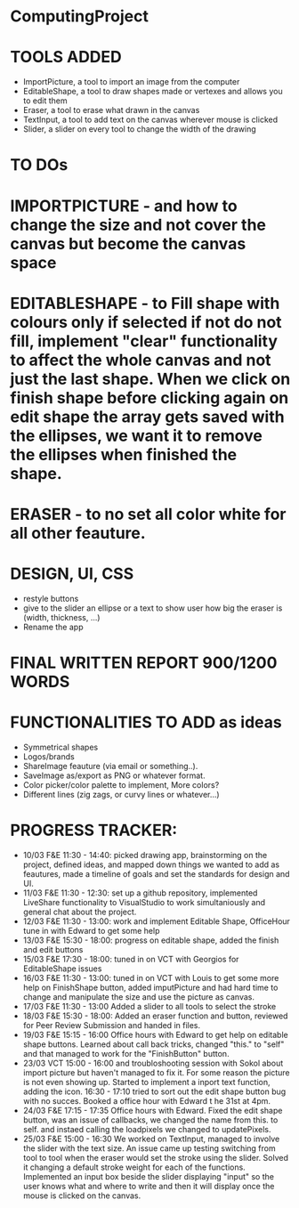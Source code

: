 # ComputingProject

# TOOLS ADDED
- ImportPicture, a tool to import an image from the computer
- EditableShape, a tool to draw shapes made or vertexes and allows you to edit them 
- Eraser, a tool to erase what drawn in the canvas 
- TextInput, a tool to add text on the canvas wherever mouse is clicked 
- Slider, a slider on every tool to change the width of the drawing

# TO DOs
# IMPORTPICTURE - and how to change the size and not cover the canvas but become the canvas space
# EDITABLESHAPE - to Fill shape with colours only if selected if not do not fill, implement "clear" functionality to affect the whole canvas and not just the last shape. When we click on finish shape before clicking again on edit shape the array gets saved with the ellipses, we want it to remove the ellipses when finished the shape. 
# ERASER - to no set all color white for all other feauture. 
# DESIGN, UI, CSS
- restyle buttons 
- give to the slider an ellipse or a text to show user how big the eraser is (width, thickness, ...)
- Rename the app
# FINAL WRITTEN REPORT 900/1200 WORDS

# FUNCTIONALITIES TO ADD as ideas 
- Symmetrical shapes
- Logos/brands
- ShareImage feauture (via email or something..).
- SaveImage as/export as PNG or whatever format.
- Color picker/color palette to implement, More colors?
- Different lines (zig zags, or curvy lines or whatever...)


# PROGRESS TRACKER: 
- 10/03 F&E 11:30 - 14:40: picked drawing app, brainstorming on the project, defined ideas, and mapped down things we wanted to add as feautures, made a timeline of goals and set the standards for design and UI.
- 11/03 F&E 11:30 - 12:30: set up a github repository, implemented LiveShare functionality to VisualStudio to work simultaniously and general chat about the project.
- 12/03 F&E 11:30 - 13:00: work  and implement Editable Shape, OfficeHour tune in with Edward to get some help 
- 13/03 F&E 15:30 - 18:00: progress on editable shape, added the finish and edit buttons
- 15/03 F&E 17:30 - 18:00: tuned in on VCT with Georgios for EditableShape issues
- 16/03 F&E 11:30 - 13:00: tuned in on VCT with Louis to get some more help on FinishShape button, added imputPicture and had hard time to change and manipulate the size and use the picture as canvas.
- 17/03 F&E 11:30 - 13:00 Added a slider to all tools to select the stroke 
- 18/03 F&E 15:30 - 18:00: Added an eraser function and button, reviewed for Peer Review Submission and handed in files.
- 19/03 F&E 15:15 - 16:00 Office hours with Edward to get help on editable shape buttons. Learned about call back tricks, changed "this." to "self" and that managed to work for the "FinishButton" button. 
- 23/03 VCT 15:00 - 16:00 and troubloshooting session with Sokol about import picture but haven't managed to fix it. For some reason the picture is not even showing up. 
Started to implement a inport text function, adding the icon.
16:30 - 17:10 tried to sort out the edit shape button bug with no succes. Booked a office hour with Edward t    he 31st at 4pm.
- 24/03 F&E 17:15 - 17:35 Office hours with Edward. 
Fixed the edit shape button, was an issue of callbacks, we changed the name from this. to self. and instaed calling the loadpixels we changed to updatePixels. 
- 25/03 F&E 15:00 - 16:30 We worked on TextInput, managed to involve the slider with the text size. An issue came up testing switching from tool to tool when the eraser would set the stroke using the slider. Solved it changing a default stroke weight for each of the functions. Implemented an input box beside the slider displaying "input" so the user knows what and where to write and then it will display once the mouse is clicked on the canvas.


